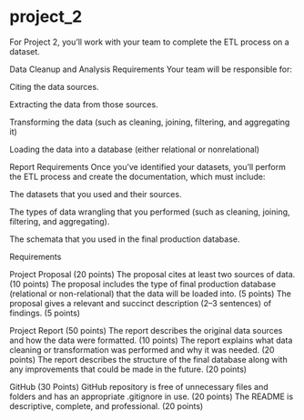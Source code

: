 # project_2

For Project 2, you’ll work with your team to complete the ETL process on a dataset.

Data Cleanup and Analysis Requirements
Your team will be responsible for:

Citing the data sources.

Extracting the data from those sources.

Transforming the data (such as cleaning, joining, filtering, and aggregating it)

Loading the data into a database (either relational or nonrelational)

Report Requirements
Once you’ve identified your datasets, you’ll perform the ETL process and create the documentation, which must include:

The datasets that you used and their sources.

The types of data wrangling that you performed (such as cleaning, joining, filtering, and aggregating).

The schemata that you used in the final production database.

Requirements

Project Proposal (20 points)
The proposal cites at least two sources of data. (10 points)
The proposal includes the type of final production database (relational or non-relational) that the data will be loaded into. (5 points)
The proposal gives a relevant and succinct description (2–3 sentences) of findings. (5 points)

Project Report (50 points)
The report describes the original data sources and how the data were formatted. (10 points)
The report explains what data cleaning or transformation was performed and why it was needed. (20 points)
The report describes the structure of the final database along with any improvements that could be made in the future. (20 points)

GitHub (30 Points)
GitHub repository is free of unnecessary files and folders and has an appropriate .gitignore in use. (20 points)
The README is descriptive, complete, and professional. (20 points)

